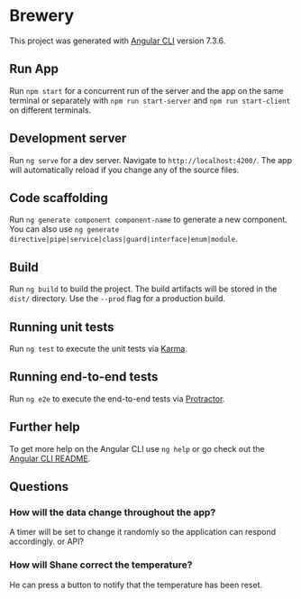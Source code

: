 # Brewery

This project was generated with [Angular CLI](https://github.com/angular/angular-cli) version 7.3.6.

## Run App

Run `npm start` for a concurrent run of the server and the app on the same terminal or separately with `npm run start-server` and `npm run start-client` on different terminals.

## Development server

Run `ng serve` for a dev server. Navigate to `http://localhost:4200/`. The app will automatically reload if you change any of the source files.

## Code scaffolding

Run `ng generate component component-name` to generate a new component. You can also use `ng generate directive|pipe|service|class|guard|interface|enum|module`.

## Build

Run `ng build` to build the project. The build artifacts will be stored in the `dist/` directory. Use the `--prod` flag for a production build.

## Running unit tests

Run `ng test` to execute the unit tests via [Karma](https://karma-runner.github.io).

## Running end-to-end tests

Run `ng e2e` to execute the end-to-end tests via [Protractor](http://www.protractortest.org/).

## Further help

To get more help on the Angular CLI use `ng help` or go check out the [Angular CLI README](https://github.com/angular/angular-cli/blob/master/README.md).

## Questions 

### How will the data change throughout the app?
A timer will be set to change it randomly so the application can respond accordingly.
or
API?

### How will Shane correct the temperature?
He can press a button to notify that the temperature has been reset.

